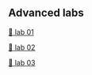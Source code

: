 ## Advanced labs

[:link: lab 01](https://ssh.cloud.google.com/cloudshell/editor?cloudshell_image=gcr.io/cloudshell-images/cloudshell&cloudshell_git_repo=https://github.com/Abdelwaheb-Hnaien/wam-tf-labs.git&cloudshell_tutorial=advanced/lab_01/lab_01.md&cloudshell_git_branch=feature/advanced&page=editor)



[:link: lab 02](https://ssh.cloud.google.com/cloudshell/editor?cloudshell_image=gcr.io/cloudshell-images/cloudshell&cloudshell_git_repo=https://github.com/Abdelwaheb-Hnaien/wam-tf-labs.git&cloudshell_tutorial=advanced/lab_02/lab_02.md&cloudshell_git_branch=feature/advanced&page=editor)

[:link: lab 03](https://ssh.cloud.google.com/cloudshell/editor?cloudshell_image=gcr.io/cloudshell-images/cloudshell&cloudshell_git_repo=https://github.com/Abdelwaheb-Hnaien/wam-tf-labs.git&cloudshell_tutorial=advanced/lab_03/lab_03.md&cloudshell_git_branch=feature/advanced&page=editor)
